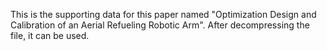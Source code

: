 This is the supporting data for this paper named "Optimization Design and Calibration of an Aerial Refueling Robotic Arm". After decompressing the file, it can be used.
